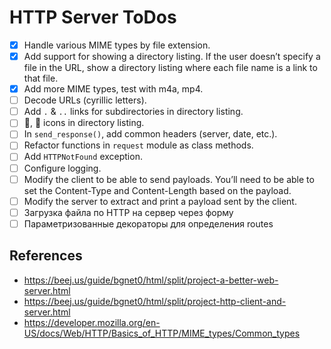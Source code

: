 # HTTP Server ToDos

- [X] Handle various MIME types by file extension.
- [X] Add support for showing a directory listing. If the user doesn’t specify a file in the URL, show a directory 
  listing where each file name is a link to that file.
- [X] Add more MIME types, test with m4a, mp4.
- [ ] Decode URLs (cyrillic letters).
- [ ] Add `.` & `..` links for subdirectories in directory listing.
- [ ] 📁, 📄 icons in directory listing.
- [ ] In `send_response()`, add common headers (server, date, etc.).
- [ ] Refactor functions in `request` module as class methods.
- [ ] Add `HTTPNotFound` exception.
- [ ] Configure logging.
- [ ] Modify the client to be able to send payloads. You’ll need to be able to set the Content-Type and Content-Length based on the payload.
- [ ] Modify the server to extract and print a payload sent by the client.
- [ ] Загрузка файла по HTTP на сервер через форму
- [ ] Параметризованные декораторы для определения routes

## References 

- https://beej.us/guide/bgnet0/html/split/project-a-better-web-server.html
- https://beej.us/guide/bgnet0/html/split/project-http-client-and-server.html
- https://developer.mozilla.org/en-US/docs/Web/HTTP/Basics_of_HTTP/MIME_types/Common_types